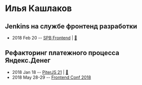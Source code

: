 # Илья Кашлаков

## Jenkins на службе фронтенд разработки
- 2018 Feb 20 -- [SPB Frontend](https://www.youtube.com/watch?v=DA_R8mIaRJg)  | [:notebook:](http://amp.gs/xDvx)  
## Рефакторинг платежного процесса Яндекс.Денег
- 2018 Jan 18 -- [PiterJS 21](https://youtu.be/-wM-JmF1-VM)  | [:notebook:](https://github.com/piterjs/piterjs.org/blob/gh-pages/events/21/yamoney-refactoring.pdf)  
- 2018 May 28-29 -- [Frontend Conf 2018](https://www.youtube.com/watch?v=wOZTdxdC1YQ)    
